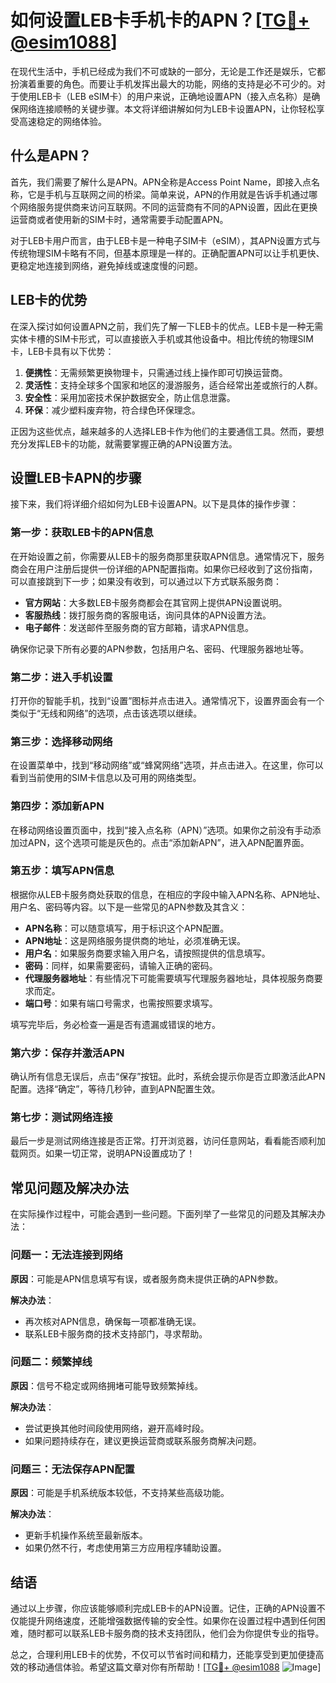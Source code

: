 # 如何设置LEB卡手机卡的APN？[[TG💪+ @esim1088](https://t.me/s/esim1088)]

在现代生活中，手机已经成为我们不可或缺的一部分，无论是工作还是娱乐，它都扮演着重要的角色。而要让手机发挥出最大的功能，网络的支持是必不可少的。对于使用LEB卡（LEB eSIM卡）的用户来说，正确地设置APN（接入点名称）是确保网络连接顺畅的关键步骤。本文将详细讲解如何为LEB卡设置APN，让你轻松享受高速稳定的网络体验。

## 什么是APN？

首先，我们需要了解什么是APN。APN全称是Access Point Name，即接入点名称，它是手机与互联网之间的桥梁。简单来说，APN的作用就是告诉手机通过哪个网络服务提供商来访问互联网。不同的运营商有不同的APN设置，因此在更换运营商或者使用新的SIM卡时，通常需要手动配置APN。

对于LEB卡用户而言，由于LEB卡是一种电子SIM卡（eSIM），其APN设置方式与传统物理SIM卡略有不同，但基本原理是一样的。正确配置APN可以让手机更快、更稳定地连接到网络，避免掉线或速度慢的问题。

## LEB卡的优势

在深入探讨如何设置APN之前，我们先了解一下LEB卡的优点。LEB卡是一种无需实体卡槽的SIM卡形式，可以直接嵌入手机或其他设备中。相比传统的物理SIM卡，LEB卡具有以下优势：

1. **便携性**：无需频繁更换物理卡，只需通过线上操作即可切换运营商。
2. **灵活性**：支持全球多个国家和地区的漫游服务，适合经常出差或旅行的人群。
3. **安全性**：采用加密技术保护数据安全，防止信息泄露。
4. **环保**：减少塑料废弃物，符合绿色环保理念。

正因为这些优点，越来越多的人选择LEB卡作为他们的主要通信工具。然而，要想充分发挥LEB卡的功能，就需要掌握正确的APN设置方法。

## 设置LEB卡APN的步骤

接下来，我们将详细介绍如何为LEB卡设置APN。以下是具体的操作步骤：

### 第一步：获取LEB卡的APN信息

在开始设置之前，你需要从LEB卡的服务商那里获取APN信息。通常情况下，服务商会在用户注册后提供一份详细的APN配置指南。如果你已经收到了这份指南，可以直接跳到下一步；如果没有收到，可以通过以下方式联系服务商：

- **官方网站**：大多数LEB卡服务商都会在其官网上提供APN设置说明。
- **客服热线**：拨打服务商的客服电话，询问具体的APN设置方法。
- **电子邮件**：发送邮件至服务商的官方邮箱，请求APN信息。

确保你记录下所有必要的APN参数，包括用户名、密码、代理服务器地址等。

### 第二步：进入手机设置

打开你的智能手机，找到“设置”图标并点击进入。通常情况下，设置界面会有一个类似于“无线和网络”的选项，点击该选项以继续。

### 第三步：选择移动网络

在设置菜单中，找到“移动网络”或“蜂窝网络”选项，并点击进入。在这里，你可以看到当前使用的SIM卡信息以及可用的网络类型。

### 第四步：添加新APN

在移动网络设置页面中，找到“接入点名称（APN）”选项。如果你之前没有手动添加过APN，这个选项可能是灰色的。点击“添加新APN”，进入APN配置界面。

### 第五步：填写APN信息

根据你从LEB卡服务商处获取的信息，在相应的字段中输入APN名称、APN地址、用户名、密码等内容。以下是一些常见的APN参数及其含义：

- **APN名称**：可以随意填写，用于标识这个APN配置。
- **APN地址**：这是网络服务提供商的地址，必须准确无误。
- **用户名**：如果服务商要求输入用户名，请按照提供的信息填写。
- **密码**：同样，如果需要密码，请输入正确的密码。
- **代理服务器地址**：有些情况下可能需要填写代理服务器地址，具体视服务商要求而定。
- **端口号**：如果有端口号需求，也需按照要求填写。

填写完毕后，务必检查一遍是否有遗漏或错误的地方。

### 第六步：保存并激活APN

确认所有信息无误后，点击“保存”按钮。此时，系统会提示你是否立即激活此APN配置。选择“确定”，等待几秒钟，直到APN配置生效。

### 第七步：测试网络连接

最后一步是测试网络连接是否正常。打开浏览器，访问任意网站，看看能否顺利加载网页。如果一切正常，说明APN设置成功了！

## 常见问题及解决办法

在实际操作过程中，可能会遇到一些问题。下面列举了一些常见的问题及其解决办法：

### 问题一：无法连接到网络

**原因**：可能是APN信息填写有误，或者服务商未提供正确的APN参数。

**解决办法**：
- 再次核对APN信息，确保每一项都准确无误。
- 联系LEB卡服务商的技术支持部门，寻求帮助。

### 问题二：频繁掉线

**原因**：信号不稳定或网络拥堵可能导致频繁掉线。

**解决办法**：
- 尝试更换其他时间段使用网络，避开高峰时段。
- 如果问题持续存在，建议更换运营商或联系服务商解决问题。

### 问题三：无法保存APN配置

**原因**：可能是手机系统版本较低，不支持某些高级功能。

**解决办法**：
- 更新手机操作系统至最新版本。
- 如果仍然不行，考虑使用第三方应用程序辅助设置。

## 结语

通过以上步骤，你应该能够顺利完成LEB卡的APN设置。记住，正确的APN设置不仅能提升网络速度，还能增强数据传输的安全性。如果你在设置过程中遇到任何困难，随时都可以联系LEB卡服务商的技术支持团队，他们会为你提供专业的指导。

总之，合理利用LEB卡的优势，不仅可以节省时间和精力，还能享受到更加便捷高效的移动通信体验。希望这篇文章对你有所帮助！[[TG💪+ @esim1088](https://t.me/s/esim1088) ![Image](https://i.postimg.cc/4NQfJmqS/Snipaste-2025-05-13-00-14-12.png)]